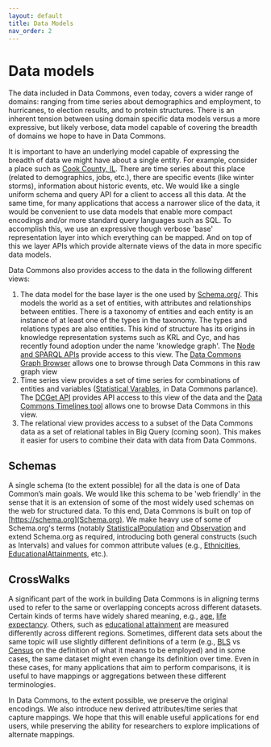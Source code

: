 ```yaml
---
layout: default
title: Data Models
nav_order: 2
---
```



# Data models
The data included in Data Commons, even today, covers a wider range of domains: ranging from time series about demographics and employment, to hurricanes, to election results, and to protein structures. There is an inherent tension between using domain specific data models versus a more expressive, but likely verbose, data model capable of covering the breadth of domains we hope to have in Data Commons.

It is important to have an underlying model capable of expressing the breadth of data we might have about a single entity. For example, consider a place such as [Cook County, IL](http://datacommons.org/place/geoId/17031). There are time series about this place (related to demographics, jobs, etc.), there are specific events (like winter storms), information about historic events, etc. We would like a single uniform schema and query API for a client to access all this data. At the same time, for many applications that access a narrower slice of the data, it would be convenient to use data models that enable more compact encodings and/or more standard query languages such as SQL. To accomplish this, we use an expressive though verbose 'base' representation layer into which everything can be mapped. And on top of this we layer APIs which provide alternate views of the data in more specific data models.

Data Commons also provides access to the data in the following different views:
1. The data model for the base layer is the one used by [Schema.org/](https://schema.org). This models the world as a set of entities, with attributes and relationships between entities. There is a taxonomy of entities and each entity is an instance of at least one of the types in the taxonomy. The types and relations types are also entities. This kind of structure has its origins in knowledge representation systems such as KRL and Cyc, and has recently found adoption under the name 'knowledge graph'. The [Node and SPARQL APIs](/api) provide access to this view. The [Data Commons Graph Browser](https://datacommons.org/browser) allows one to browse through Data Commons in this raw graph view
1. Time series view provides a set of time series for combinations of entities and variables ([Statistical Varables](https://datacommons.org/browser/StatisticalVariable), in Data Commons parlance). The [DCGet API](/api/sheets/get_variable.html) provides API access to this view of the data and the [Data Commons Timelines tool](https://datacommons.org/tools/timelines) allows one to browse Data Commons in this view.
1. The relational view provides access to a subset of the Data Commons data as a set of relational tables in Big Query (coming soon). This makes it easier for users to combine their data with data from Data Commons.

## Schemas
A single schema (to the extent possible) for all the data is one of Data Common’s main goals. We would like this schema to be 'web friendly' in the sense that it is an extension of some of the most widely used schemas on the web for structured data. To this end, Data Commons is built on top of [https://schema.org](Schema.org). We make heavy use of some of Schema.org's terms (notably [StatisticalPopulation](https://schema.org/StatisticalPopulation) and [Observation](https://schema.org/Observation) and extend Schema.org as required, introducing both general constructs (such as Intervals) and values for common attribute values (e.g., [Ethnicities](http://browser.datacommons.org/browser/race), [EducationalAttainments](http://browser.datacommons.org/browser/educationalAttainment), etc.).

## CrossWalks
A significant part of the work in building Data Commons is in aligning terms used to refer to the same or overlapping concepts across different datasets. Certain kinds of terms have widely shared meaning, e.g., [age](http://browser.datacommons.org/browser/age), [life expectancy](http://browser.datacommons.org/browser/lifeExpectancy). Others, such as [educational attainment](http://browser.datacommons.org/browser/educationalAttainment) are measured differently across different regions. Sometimes, different data sets about the same topic will use slightly different definitions of a term (e.g., [BLS](https://www.bls.gov/bls/employment.htm) vs [Census](https://www.census.gov/topics/employment.html) on the definition of what it means to be employed) and in some cases, the same dataset might even change its definition over time. Even in these cases, for many applications that aim to perform comparisons, it is useful to have mappings or aggregations between these different terminologies.

In Data Commons, to the extent possible, we preserve the original encodings. We also introduce new derived attributes/time series that capture mappings. We hope that this will enable useful applications for end users, while preserving the ability for researchers to explore implications of alternate mappings.

